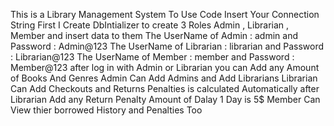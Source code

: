 This is a Library Management System
To Use Code Insert Your Connection String First
I Create DbIntializer to create 3 Roles Admin , Librarian , Member and insert data to them
The UserName of Admin : admin and Password : Admin@123 The UserName of Librarian : librarian and Password : Librarian@123 The UserName of Member : member and Password : Member@123
after log in with Admin or Librarian you can Add any Amount of Books And Genres
Admin Can Add Admins and Add Librarians
Librarian Can Add Checkouts and Returns
Penalties is calculated Automatically after Librarian Add any Return
Penalty Amount of Dalay 1 Day is 5$ 
Member Can View thier borrowed History and Penalties Too

